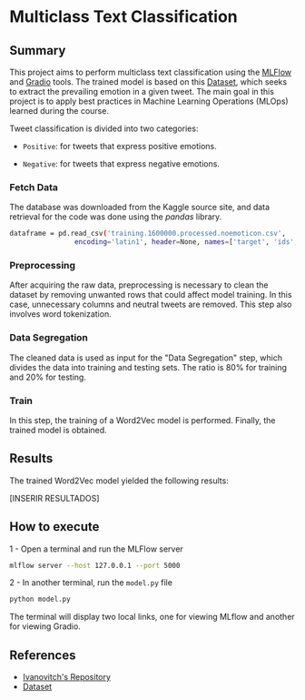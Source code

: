 # Multiclass Text Classification

## Summary

This project aims to perform multiclass text classification using the [MLFlow](https://mlflow.org/) and [Gradio](https://www.gradio.app/) tools. The trained model is based on this [Dataset](https://www.kaggle.com/datasets/kazanova/sentiment140/), which seeks to extract the prevailing emotion in a given tweet. The main goal in this project is to apply best practices in Machine Learning Operations (MLOps) learned during the course.

Tweet classification is divided into two categories:

- `Positive`: for tweets that express positive emotions.

- `Negative`: for tweets that express negative emotions.

### Fetch Data

The database was downloaded from the Kaggle source site, and data retrieval for the code was done using the _pandas_ library.
```bash
dataframe = pd.read_csv('training.1600000.processed.noemoticon.csv',
                encoding='latin1', header=None, names=['target', 'ids', 'date', 'flag', 'user', 'text'])
```

### Preprocessing

After acquiring the raw data, preprocessing is necessary to clean the dataset by removing unwanted rows that could affect model training. In this case, unnecessary columns and neutral tweets are removed. This step also involves word tokenization.

### Data Segregation

The cleaned data is used as input for the "Data Segregation" step, which divides the data into training and testing sets. The ratio is 80% for training and 20% for testing.

### Train

In this step, the training of a Word2Vec model is performed. Finally, the trained model is obtained.

## Results

The trained Word2Vec model yielded the following results:

[INSERIR RESULTADOS]

## How to execute 

1 - Open a terminal and run the MLFlow server

```bash
mlflow server --host 127.0.0.1 --port 5000
```

2 - In another terminal, run the `model.py` file

```bash
python model.py
```

The terminal will display two local links, one for viewing MLflow and another for viewing Gradio. 


## References 

- [Ivanovitch's Repository](https://github.com/ivanovitchm/mlops)
- [Dataset](https://www.kaggle.com/datasets/kazanova/sentiment140/)